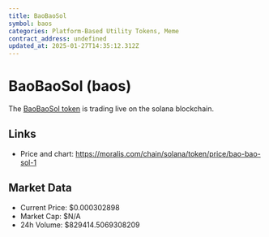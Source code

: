 ```yaml
---
title: BaoBaoSol
symbol: baos
categories: Platform-Based Utility Tokens, Meme
contract_address: undefined
updated_at: 2025-01-27T14:35:12.312Z
---
```


# BaoBaoSol (baos)
The [BaoBaoSol token](https://moralis.com/chain/solana/token/price/bao-bao-sol-1) is trading live on the solana blockchain.

## Links
- Price and chart: https://moralis.com/chain/solana/token/price/bao-bao-sol-1

## Market Data
- Current Price: $0.000302898
- Market Cap: $N/A
- 24h Volume: $829414.5069308209
